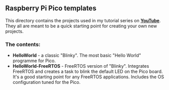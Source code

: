 ## Raspberry Pi Pico templates

This directory contains the projects used in my tutorial series on **[YouTube](https://www.youtube.com/c/SladorSoft)**.
They all are meant to be a quick starting point for creating your own new projects.

### The contents:

- **HelloWorld** - a classic "Blinky". The most basic "Hello World" programme for Pico.
- **HelloWorld-FreeRTOS** - FreeRTOS version of "Blinky". Integrates FreeRTOS and creates a task to blink the default LED on the Pico board. It's a good starting point for any FreeRTOS applications. Includes the OS configuration tuned for the Pico.

